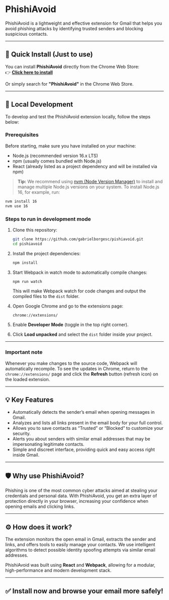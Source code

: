 # PhishiAvoid

PhishiAvoid is a lightweight and effective extension for Gmail that helps you avoid phishing attacks by identifying trusted senders and blocking suspicious contacts.

---

## 🚀 Quick Install (Just to use)

You can install **PhishiAvoid** directly from the Chrome Web Store:  
👉 [**Click here to install**](https://chromewebstore.google.com/detail/phishiavoid/anmniialomnomcmibngpplkjcffkalip?utm_source=ext_app_menu)

Or simply search for **"PhishiAvoid"** in the Chrome Web Store.

---

## 🔧 Local Development

To develop and test the PhishiAvoid extension locally, follow the steps below:

### Prerequisites

Before starting, make sure you have installed on your machine:

- Node.js (recommended version 16.x LTS)  
- npm (usually comes bundled with Node.js)  
- React (already listed as a project dependency and will be installed via npm)  

> **Tip:** We recommend using [nvm (Node Version Manager)](https://github.com/nvm-sh/nvm) to install and manage multiple Node.js versions on your system. To install Node.js 16, for example, run:

````bash
nvm install 16
nvm use 16
````

### Steps to run in development mode

1. Clone this repository:

    ```bash
    git clone https://github.com/gabrielborgesc/pishiavoid.git
    cd pishiavoid
    ```

2. Install the project dependencies:

    ```bash
    npm install
    ```

3. Start Webpack in watch mode to automatically compile changes:

    ```bash
    npm run watch
    ```

    This will make Webpack watch for code changes and output the compiled files to the `dist` folder.

4. Open Google Chrome and go to the extensions page:

    ```
    chrome://extensions/
    ```

5. Enable **Developer Mode** (toggle in the top right corner).

6. Click **Load unpacked** and select the `dist` folder inside your project.

---

### Important note

Whenever you make changes to the source code, Webpack will automatically recompile. To see the updates in Chrome, return to the `chrome://extensions/` page and click the **Refresh** button (refresh icon) on the loaded extension.



---

## 💡 Key Features

- Automatically detects the sender’s email when opening messages in Gmail.
- Analyzes and lists all links present in the email body for your full control.
- Allows you to save contacts as “Trusted” or “Blocked” to customize your security.
- Alerts you about senders with similar email addresses that may be impersonating legitimate contacts.
- Simple and discreet interface, providing quick and easy access right inside Gmail.

---

## 🛡 Why use PhishiAvoid?

Phishing is one of the most common cyber attacks aimed at stealing your credentials and personal data. With PhishiAvoid, you get an extra layer of protection directly in your browser, increasing your confidence when opening emails and clicking links.

---

## ⚙️ How does it work?

The extension monitors the open email in Gmail, extracts the sender and links, and offers tools to easily manage your contacts. We use intelligent algorithms to detect possible identity spoofing attempts via similar email addresses.

PhishiAvoid was built using **React** and **Webpack**, allowing for a modular, high-performance and modern development stack.

---

## ✅ Install now and browse your email more safely!
